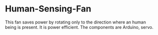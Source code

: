 # Human-Sensing-Fan
This fan saves power by rotating only to the direction where an human being  is present. It is power efficient. 
The components are Arduino,  servo.
